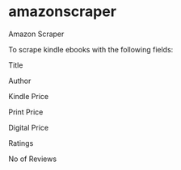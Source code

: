 amazonscraper
=============

Amazon Scraper

To scrape kindle ebooks with the following fields:

Title

Author

Kindle Price

Print Price

Digital Price

Ratings

No of Reviews
